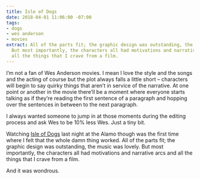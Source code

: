```yaml
---
title: Isle of Dogs
date: 2018-04-01 11:06:00 -07:00
tags:
- dogs
- wes anderson
- movies
extract: All of the parts fit; the graphic design was outstanding, the music was lovely.
  But most importantly, the characters all had motivations and narrative arcs and
  all the things that I crave from a film.
---
```


I’m not a fan of Wes Anderson movies. I mean I love the style and the songs and the acting of course but the plot always falls a little short – characters will begin to say quirky things that aren’t in service of the narrative. At one point or another in the movie there’ll be a moment where everyone starts talking as if they’re reading the first sentence of a paragraph and hopping over the sentences in between to the next paragraph.

I always wanted someone to jump in at those moments during the editing process and ask Wes to be 10% less Wes. Just a tiny bit.

Watching [Isle of Dogs](https://letterboxd.com/film/isle-of-dogs-2018/) last night at the Alamo though was the first time where I felt that the whole damn thing worked. All of the parts fit; the graphic design was outstanding, the music was lovely. But most importantly, the characters all had motivations and narrative arcs and all the things that I crave from a film.

And it was wondrous.